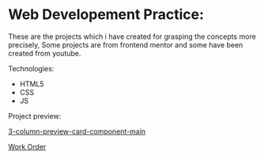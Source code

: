 # Web Developement Practice:

These are the projects which i have created for grasping the concepts more precisely, Some projects are from frontend mentor and some have been created from youtube.

Technologies: 
* HTML5
* CSS
* JS


Project preview:

[3-column-preview-card-component-main](https://khushi-2002.github.io/Web-development-Practice/3-column-preview-card-component-main/3-column-preview-card-component-main/)

[Work Order](https://khushi-2002.github.io/Web-development-Practice/work_order/)
